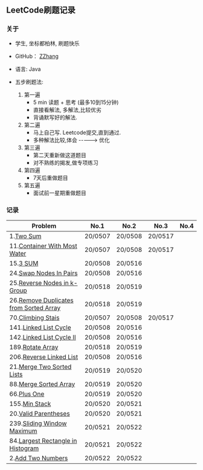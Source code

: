## LeetCode刷题记录

### 关于
- 学生, 坐标都柏林, 刷题快乐

- GitHub： [ZZhang](https://github.com/ZhongyanZHANG)

- 语言: Java

- 五步刷题法: 
  1. 第一遍
     * 5 min 读题 + 思考 (最多10到15分钟)
     * 直接看解法, 多解法,比较优劣
     * 背诵默写好的解法.
  2. 第二遍
      * 马上自己写. Leetcode提交,直到通过.
      * 多种解法比较,体会 -----> 优化
  3. 第三遍
       * 第二天重新做这道题目
       * 对不熟练的揭发,做专项练习
  4. 第四遍 
       * 7天后重做题目
  5. 第五遍
       * 面试前一星期重做题目

### 记录
| Problem    | No.1    | No.2 | No.3 | No.4 |
| ---------- | ------- | ---- | ---- | ---- |
| 1.[Two Sum](1_TwoSum/Solution.java) |20/0507|20/0508|20/0517||
| 11.[Container With Most Water](11_Container_With_Most_Water/Solution.java) |20/0507|20/0508|20/0517||
| 15.[3 SUM](15_3SUM/Solution.java) |20/0508|20/0516|||
| 24.[Swap Nodes In Pairs](24_Swap_Nodes_In_Pairs/Solution.java) |20/0508|20/0516|||
| 25.[Reverse Nodes in k-Group](25_Reverse_Nodes_in_k-Group/Solution.java) |20/0518|20/0519|||
| 26.[Remove Duplicates from Sorted Array](26_Remove_Duplicates_from_Sorted_Array/Solution.java) |20/0518|20/0519|||
| 70.[Climbing Stais](70_ClimbingStairs/Solution.java) |20/0507|20/0508|20/0517||
| 141.[Linked List Cycle](141_Linked_List_Cycle/Solution.java) |20/0508|20/0516|||
| 142.[Linked List Cycle II](142_Linked_List_Cycle_ii/Solution.java) |20/0508|20/0516|||
| 189.[Rotate Array](189_Rotate_Array/Solution.java) |20/0518|20/0519|||
| 206.[Reverse Linked List](206_Reverse_Linked_List/Solution.java) |20/0508|20/0516|||
|21.[Merge Two Sorted Lists](21_Merge_Two_Sorted_Lists/Solution.java)|20/0519|20/0520|||
|88.[Merge Sorted Array](88_Merge_Sorted_Array/Solution.java)|20/0519|20/0520|||
|66.[Plus One](66_Plus_One/Solution.java)|20/0519|20/0520|||
|155.[Min Stack](155_Min_Stack/Solution.java)|20/0520|20/0521|||
|20.[Valid Parentheses](20_Valid_Parentheses/Solution.java)|20/0520|20/0521|||
|239.[Sliding Window Maximum](239_Sliding_Window_Maximum/Solution.java)|20/0521|20/0522|||
|84.[Largest Rectangle in Histogram](84_Largest_Rectangle_in_Histogram/Solution.java)|20/0521|20/0522|||
|2.[Add Two Numbers](2_Add_Two_Numbers/Solution.java)|20/0522|20/0522|||